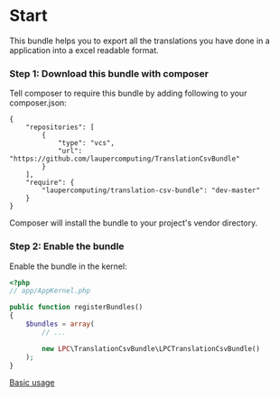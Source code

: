 Start
=====

This bundle helps you to export all the translations you have done in a application into a excel readable format.

### Step 1: Download this bundle with composer

Tell composer to require this bundle by adding following to your composer.json:

    {
        "repositories": [
            {
                "type": "vcs",
                "url": "https://github.com/laupercomputing/TranslationCsvBundle"
            }
        ],
        "require": {
            "laupercomputing/translation-csv-bundle": "dev-master"
        }
    }


Composer will install the bundle to your project's vendor directory.

### Step 2: Enable the bundle

Enable the bundle in the kernel:

``` php
<?php
// app/AppKernel.php

public function registerBundles()
{
    $bundles = array(
        // ...

        new LPC\TranslationCsvBundle\LPCTranslationCsvBundle()
    );
}
```

[Basic usage](usage.md)